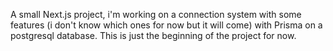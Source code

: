 A small Next.js project, i'm working on a connection system with some features (i don't know which ones for now but it will come) with Prisma on a postgresql database. This is just the beginning of the project for now.